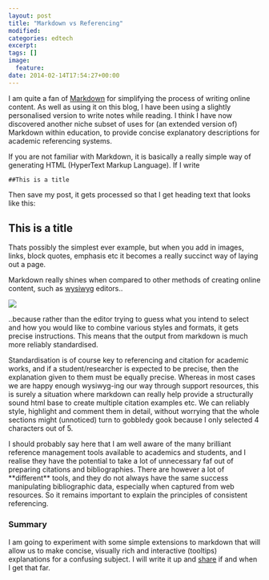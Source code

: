 ```yaml
---
layout: post
title: "Markdown vs Referencing"
modified:
categories: edtech
excerpt:
tags: []
image:
  feature:
date: 2014-02-14T17:54:27+00:00
---
```



I am quite a fan of [Markdown](http://daringfireball.net/projects/markdown/syntax) for simplifying the process of writing online content. As well as using it on this blog, I have been using a slightly personalised version to write notes while reading. I think I have now discovered another niche subset of uses for (an extended version of) Markdown within education, to provide concise explanatory descriptions for academic referencing systems.

If you are not familiar with Markdown, it is basically a really simple way of generating HTML (HyperText Markup Language). If I write

    ##This is a title

Then save my post, it gets processed so that I get heading text that looks like this:

## This is a title

Thats possibly the simplest ever example, but when you add in images, links, block quotes, emphasis etc it becomes a really succinct way of laying out a page.

Markdown really shines when compared to other methods of creating online content, such as [wysiwyg](http://en.wikipedia.org/wiki/WYSIWYG) editors..

![]({{site_url}}/images/content/wysiwyg_editor.png)

..because rather than the editor trying to guess what you intend to select and how you would like to combine various styles and formats, it gets precise instructions. This means that the output from markdown is much more reliably standardised.

Standardisation is of course key to referencing and citation for academic works, and if a student/researcher is expected to be precise, then the explanation given to them must be equally precise. Whereas in most cases we are happy enough wysiwyg-ing our way through support resources, this is surely a situation where markdown can really help provide a structurally sound html base to create multiple citation examples etc. We can reliably style, highlight and comment them in detail, without worrying that the whole sections might (unnoticed) turn to gobbledy gook because I only selected 4 characters out of 5.

<div class="notice">
I should probably say here that I am well aware of the many brilliant reference management tools available to academics and students, and I realise they have the potential to take a lot of unnecessary faf out of preparing citations and bibliographies. There are however a lot of **different** tools, and they do not always have the same success manipulating bibliographic data, especially when captured from web resources. So it remains important to explain the principles of consistent referencing.
</div>

### Summary

I am going to experiment with some simple extensions to markdown that will allow us to make concise, visually rich and interactive (tooltips) explanations for a confusing subject. I will write it up and [share](https://github.com/tombola) if and when I get that far.
